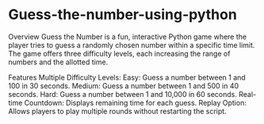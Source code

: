 # Guess-the-number-using-python
Overview
Guess the Number is a fun, interactive Python game where the player tries to guess a randomly chosen number within a specific time limit. The game offers three difficulty levels, each increasing the range of numbers and the allotted time.

Features
Multiple Difficulty Levels:
Easy: Guess a number between 1 and 100 in 30 seconds.
Medium: Guess a number between 1 and 500 in 40 seconds.
Hard: Guess a number between 1 and 10,000 in 60 seconds.
Real-time Countdown: Displays remaining time for each guess.
Replay Option: Allows players to play multiple rounds without restarting the script.
